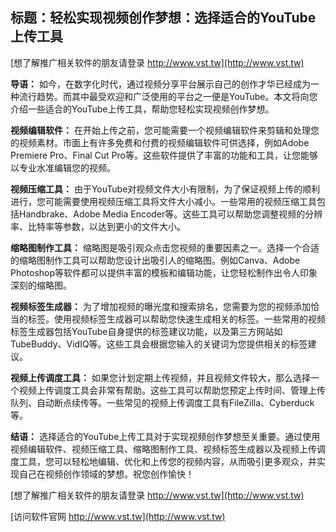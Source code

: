 ## **标题：轻松实现视频创作梦想：选择适合的YouTube上传工具**

[想了解推广相关软件的朋友请登录 http://www.vst.tw](http://www.vst.tw)

**导语：**
如今，在数字化时代，通过视频分享平台展示自己的创作才华已经成为一种流行趋势。而其中最受欢迎和广泛使用的平台之一便是YouTube。本文将向您介绍一些适合的YouTube上传工具，帮助您轻松实现视频创作梦想。

**视频编辑软件：**
在开始上传之前，您可能需要一个视频编辑软件来剪辑和处理您的视频素材。市面上有许多免费和付费的视频编辑软件可供选择，例如Adobe Premiere Pro、Final Cut Pro等。这些软件提供了丰富的功能和工具，让您能够以专业水准编辑您的视频。

**视频压缩工具：**
由于YouTube对视频文件大小有限制，为了保证视频上传的顺利进行，您可能需要使用视频压缩工具将文件大小减小。一些常用的视频压缩工具包括Handbrake、Adobe Media Encoder等。这些工具可以帮助您调整视频的分辨率、比特率等参数，以达到更小的文件大小。

**缩略图制作工具：**
缩略图是吸引观众点击您视频的重要因素之一。选择一个合适的缩略图制作工具可以帮助您设计出吸引人的缩略图。例如Canva、Adobe Photoshop等软件都可以提供丰富的模板和编辑功能，让您轻松制作出令人印象深刻的缩略图。

**视频标签生成器：**
为了增加视频的曝光度和搜索排名，您需要为您的视频添加恰当的标签。使用视频标签生成器可以帮助您快速生成相关的标签。一些常用的视频标签生成器包括YouTube自身提供的标签建议功能，以及第三方网站如TubeBuddy、VidIQ等。这些工具会根据您输入的关键词为您提供相关的标签建议。

**视频上传调度工具：**
如果您计划定期上传视频，并且视频文件较大，那么选择一个视频上传调度工具会非常有帮助。这些工具可以帮助您预定上传时间、管理上传队列、自动断点续传等。一些常见的视频上传调度工具有FileZilla、Cyberduck等。

**结语：**
选择适合的YouTube上传工具对于实现视频创作梦想至关重要。通过使用视频编辑软件、视频压缩工具、缩略图制作工具、视频标签生成器以及视频上传调度工具，您可以轻松地编辑、优化和上传您的视频内容，从而吸引更多观众，并实现自己在视频创作领域的梦想。祝您创作愉快！

[想了解推广相关软件的朋友请登录 http://www.vst.tw](http://www.vst.tw)


[访问软件官网 http://www.vst.tw](http://www.vst.tw)
